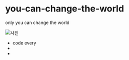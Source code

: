 # you-can-change-the-world

only you can change the world

![사진](http://i.quoteaddicts.com/media/quotes/2/72038-quotes-about-change-the-world.jpg)

* code every 
*
*
